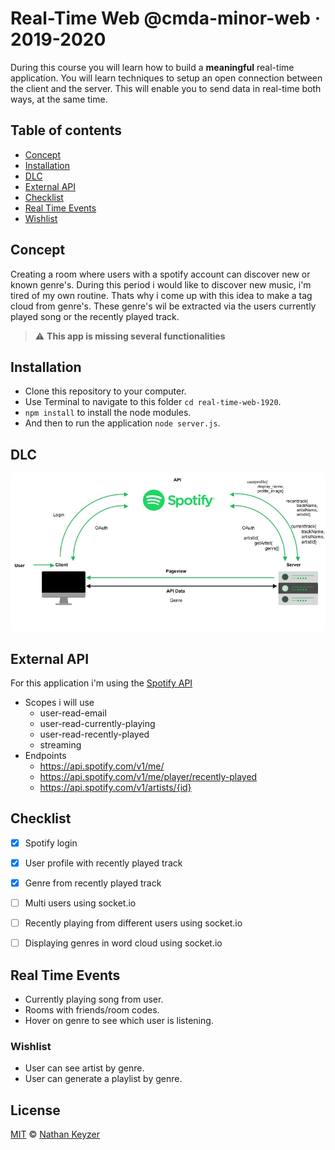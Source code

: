 # Real-Time Web @cmda-minor-web · 2019-2020


During this course you will learn how to build a **meaningful** real-time application. You will learn techniques to setup an open connection between the client and the server. This will enable you to send data in real-time both ways, at the same time.

## Table of contents
- [Concept](#Concept)
- [Installation](#Installation)
- [DLC](#DLC)
- [External API](#external-api)
- [Checklist](#checklist)
- [Real Time Events](#real-time-events)
- [Wishlist](#wishlist)


## Concept
Creating a room where users with a spotify account can discover new or known genre's. During this period i would like to discover new music, i'm tired of my own routine. Thats why i come up with this idea to make a tag cloud from genre's. These genre's wil be extracted via the users currently played song or the recently played track.
> :warning: **This app is missing several functionalities**

## Installation
* Clone this repository to your computer.
* Use Terminal to navigate to this folder ```cd real-time-web-1920```.
* ```npm install``` to install the node modules.
* And then to run the application ```node server.js```.

## DLC
![DLC](https://github.com/NathanKeyzer/real-time-web-1920/blob/master/docs/img/DLC.jpg?raw=true)

## External API
For this application i'm using the [Spotify API](https://developer.spotify.com/documentation/web-api/)
* Scopes i will use
    - user-read-email
    - user-read-currently-playing
    - user-read-recently-played
    - streaming
* Endpoints
    - https://api.spotify.com/v1/me/
    - https://api.spotify.com/v1/me/player/recently-played
    - https://api.spotify.com/v1/artists/{id}


## Checklist
- [x] Spotify login
- [x] User profile with recently played track
- [x] Genre from recently played track
- [ ] Multi users using socket.io
- [ ] Recently playing from different users using socket.io
- [ ] Displaying genres in word cloud using socket.io


## Real Time Events
* Currently playing song from user.
* Rooms with friends/room codes.
* Hover on genre to see which user is listening.
### Wishlist
* User can see artist by genre.
* User can generate a playlist by genre.

## License
[MIT](LICENSE) © [Nathan Keyzer](https://github.com/NathanKeyzer)
